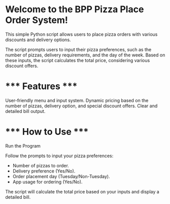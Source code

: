 # Welcome to the BPP Pizza Place Order System! 

This simple Python script allows users to place pizza orders with various discounts and delivery options.

The script prompts users to input their pizza preferences, such as the number of pizzas, delivery requirements, and the day of the week. Based on these inputs, the script calculates the total price, considering various discount offers.


# *** Features ***

User-friendly menu and input system.
Dynamic pricing based on the number of pizzas, delivery option, and special discount offers.
Clear and detailed bill output.


# *** How to Use ***

Run the Program

Follow the prompts to input your pizza preferences:
   *  Number of pizzas to order.
   *  Delivery preference (Yes/No).
   *  Order placement day (Tuesday/Non-Tuesday).
   *  App usage for ordering (Yes/No).

The script will calculate the total price based on your inputs and display a detailed bill.
